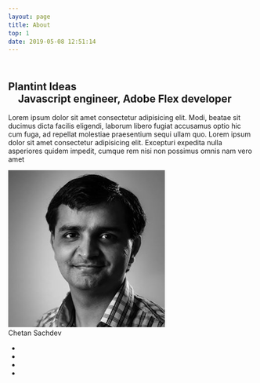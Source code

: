 ```yaml
---
layout: page
title: About
top: 1
date: 2019-05-08 12:51:14
---
```


<div class="flex flex-col justify-between w-full -mt-8 md:flex-row lg:flex-row xl:flex-row">
  <div class="w-full md:w-1/2"> 
        <h2 class="-mt-2 text-lg"><br>
            <span>Plantint Ideas<br>
              Javascript engineer, Adobe Flex developer</span> 
        </hr>  
        </h2>
        <p>Lorem ipsum dolor sit amet consectetur adipisicing elit. Modi, beatae sit ducimus dicta facilis eligendi, laborum libero fugiat accusamus optio hic cum fuga, ad repellat molestiae praesentium sequi ullam quo. Lorem ipsum dolor sit amet consectetur adipisicing elit. Excepturi expedita nulla asperiores quidem impedit, cumque rem nisi non possimus omnis nam vero amet  </p>
  </div>
  <div class="flex w-full md:w-1/2">
    <div class="justify-center w-full p-4 m-8 bg-white border border-gray-300 shadow-lg box">
      <div class="flex justify-center imgBox " id="img">
            <img class="mt-2 rounded-lg" src="/images/2020/08/cksachdev.jpg" alt="">
      </div>
      <div class="mt-2 tracking-wide text-center text-gray-700 details" id="name"> Chetan Sachdev
      </div>
      <ul class="flex justify-center mt-2 text-center social-icon">
        <li class="mx-4 bg-white border rounded-full hover:border hover:border-gray-500 "><a href="https://www.facebook.com/cksachdev"><i class="px-3 text-blue-700 fa fa-facebook" area-hidden="true"></i></a></li>
          <li class="mx-4 bg-white border rounded-full hover:border hover:border-gray-500 "><a href="https://twitter.com/cksachdev"><i class="px-2 fa fa-twitter" area-hidden="true"></i></a></li>
          <li class="mx-4 bg-white border rounded-full hover:border hover:border-gray-500 "><a href="https://www.linkedin.com/in/cksachdev/"><i class="px-2 text-blue-600 fa fa-linkedin" area-hidden="true"></i></a></li>
          <li class="mx-4 bg-white border rounded-full hover:border hover:border-gray-500 "><a href="https://github.com/cksachdev"><i class="px-2 text-black fa fa-github" area-hidden="true"></i></a></li>
      </ul>
    </div>
  </div>
</div>
